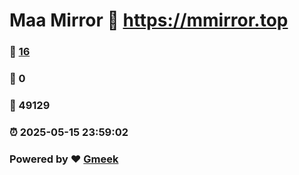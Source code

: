 # Maa Mirror :link: https://mmirror.top 
### :page_facing_up: [16](https://mmirror.top/tag.html) 
### :speech_balloon: 0 
### :hibiscus: 49129 
### :alarm_clock: 2025-05-15 23:59:02 
### Powered by :heart: [Gmeek](https://github.com/Meekdai/Gmeek)
